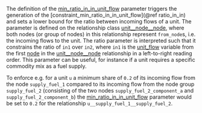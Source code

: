 The definition of the [min\_ratio\_in\_in\_unit\_flow](@ref) parameter triggers the generation of the
[constraint\_min\_ratio\_in\_in\_unit\_flow](@ref ratio_in_in) and sets a lower bound for the ratio between incoming flows of a unit.
The parameter is defined on the relationship class [unit\_\_node\_\_node](@ref),
where both nodes (or group of nodes) in this relationship represent `from_node`s, i.e. the incoming flows to the unit.
The ratio parameter is interpreted such that it constrains the ratio of `in1` over `in2`,
where `in1` is the [unit\_flow](@ref) variable from the first [node](@ref) in the [unit\_\_node\_\_node](@ref) relationship
in a left-to-right reading order.
This parameter can be useful, for instance if a unit requires a specific commodity mix as a fuel supply.

To enforce e.g. for a unit `u` a minimum share of `0.2` of its incoming flow from the node `supply_fuel_1` compared to its incoming flow from the node group `supply_fuel_2` (consisting of the two nodes `supply_fuel_2_component_a` and `supply_fuel_2_component_b`) the [min\_ratio\_in\_in\_unit\_flow](@ref) parameter would be set to `0.2` for the relationship `u__supply_fuel_1__supply_fuel_2`.
